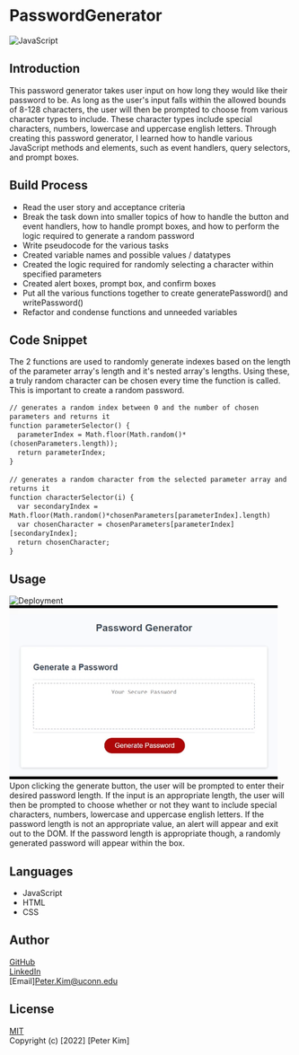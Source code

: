 # PasswordGenerator
![JavaScript](https://img.shields.io/github/languages/top/PeterKim89/PasswordGenerator)

## Introduction
This password generator takes user input on how long they would like their password to be.
As long as the user's input falls within the allowed bounds of 8-128 characters, the user will then
be prompted to choose from various character types to include. These character types include
special characters, numbers, lowercase and uppercase english letters. 
Through creating this password generator, I learned how to handle various JavaScript methods and elements,
such as event handlers, query selectors, and prompt boxes. 

## Build Process
- Read the user story and acceptance criteria
- Break the task down into smaller topics of how to handle the button and event handlers, how to handle prompt boxes, and how to perform the logic required to generate a random password
- Write pseudocode for the various tasks
- Created variable names and possible values / datatypes
- Created the logic required for randomly selecting a character within specified parameters
- Created alert boxes, prompt box, and confirm boxes
- Put all the various functions together to create generatePassword() and writePassword()
- Refactor and condense functions and unneeded variables

## Code Snippet
The 2 functions are used to randomly generate indexes based on the length of the parameter array's length and it's nested array's lengths. Using these, a truly random character can be chosen every time the function is called. This is important to create a random password.
```
// generates a random index between 0 and the number of chosen parameters and returns it
function parameterSelector() {
  parameterIndex = Math.floor(Math.random()*(chosenParameters.length)); 
  return parameterIndex;
}

// generates a random character from the selected parameter array and returns it
function characterSelector(i) {
  var secondaryIndex = Math.floor(Math.random()*chosenParameters[parameterIndex].length)
  var chosenCharacter = chosenParameters[parameterIndex][secondaryIndex];
  return chosenCharacter;
}
```

## Usage 
![Deployment](https://peterkim89.github.io/PasswordGenerator/) <br>
![Gif](./Content/giphy.gif)<br>
Upon clicking the generate button, the user will be prompted to enter their desired password length.
If the input is an appropriate length, the user will then be prompted to choose whether or not they want to include special characters, numbers, lowercase and uppercase english letters. If the password length is not an appropriate value, an alert will appear and exit out to the DOM. If the password length is appropriate though, a randomly generated password will appear within the box.

## Languages
- JavaScript
- HTML
- CSS

## Author
[GitHub](https://github.com/PeterKim89) <br>
[LinkedIn](www.linkedin.com/in/peter-kim89)   
[Email]Peter.Kim@uconn.edu

## License
[MIT](https://choosealicense.com/licenses/mit/) <br>
Copyright (c) [2022] [Peter Kim]
